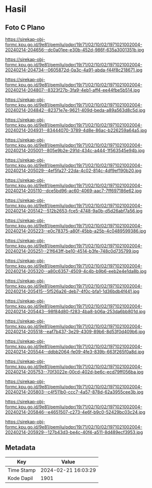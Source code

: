 # Hasil

## Foto C Plano

https://sirekap-obj-formc.kpu.go.id/9e81/pemilu/pdpr/19/71/02/10/02/1971021002004-20240214-204656--dc0a01ee-e30b-452d-986f-635a3001351b.jpg

https://sirekap-obj-formc.kpu.go.id/9e81/pemilu/pdpr/19/71/02/10/02/1971021002004-20240214-204734--0605872d-0a3c-4a91-abda-f44f8c218671.jpg

https://sirekap-obj-formc.kpu.go.id/9e81/pemilu/pdpr/19/71/02/10/02/1971021002004-20240214-204807--8323f27b-3fa9-4eb1-aff4-ee44fbe5b514.jpg

https://sirekap-obj-formc.kpu.go.id/9e81/pemilu/pdpr/19/71/02/10/02/1971021002004-20240214-204842--82371e7e-9621-409d-beda-a89a563d8c5d.jpg

https://sirekap-obj-formc.kpu.go.id/9e81/pemilu/pdpr/19/71/02/10/02/1971021002004-20240214-204931--83444070-3789-4d8e-86ac-b226259a64a5.jpg

https://sirekap-obj-formc.kpu.go.id/9e81/pemilu/pdpr/19/71/02/10/02/1971021002004-20240214-205001--805e9b2e-291d-434c-a444-1f563545e94b.jpg

https://sirekap-obj-formc.kpu.go.id/9e81/pemilu/pdpr/19/71/02/10/02/1971021002004-20240214-205029--4ef5fa27-22da-4c02-814c-4df9ef190b20.jpg

https://sirekap-obj-formc.kpu.go.id/9e81/pemilu/pdpr/19/71/02/10/02/1971021002004-20240214-205110--dce5bd96-ac60-4069-aac7-7ff697186e62.jpg

https://sirekap-obj-formc.kpu.go.id/9e81/pemilu/pdpr/19/71/02/10/02/1971021002004-20240214-205142--512b2653-fce5-4748-9a0b-d5d26abf7a56.jpg

https://sirekap-obj-formc.kpu.go.id/9e81/pemilu/pdpr/19/71/02/10/02/1971021002004-20240214-205223--e0c78375-a80f-45bb-a25b-4c0489599386.jpg

https://sirekap-obj-formc.kpu.go.id/9e81/pemilu/pdpr/19/71/02/10/02/1971021002004-20240214-205251--21f643ff-be10-4514-b3fe-748c0d735799.jpg

https://sirekap-obj-formc.kpu.go.id/9e81/pemilu/pdpr/19/71/02/10/02/1971021002004-20240214-205320--a80c6357-4509-4c4b-b9b6-eeb2e4e1da8b.jpg

https://sirekap-obj-formc.kpu.go.id/9e81/pemilu/pdpr/19/71/02/10/02/1971021002004-20240214-205415--5f526a26-deb7-4f0c-bfa1-1d36bdb4f441.jpg

https://sirekap-obj-formc.kpu.go.id/9e81/pemilu/pdpr/19/71/02/10/02/1971021002004-20240214-205443--98f84d80-f283-4ba8-b06a-253da6bb801d.jpg

https://sirekap-obj-formc.kpu.go.id/9e81/pemilu/pdpr/19/71/02/10/02/1971021002004-20240214-205518--eaf7b437-3e29-4309-89b6-8d53f0d409b6.jpg

https://sirekap-obj-formc.kpu.go.id/9e81/pemilu/pdpr/19/71/02/10/02/1971021002004-20240214-205544--ddbb2064-fe09-4fe3-839b-663f265f0a8d.jpg

https://sirekap-obj-formc.kpu.go.id/9e81/pemilu/pdpr/19/71/02/10/02/1971021002004-20240214-205753--70f3022e-00cd-402d-be6c-ecd79ff056ba.jpg

https://sirekap-obj-formc.kpu.go.id/9e81/pemilu/pdpr/19/71/02/10/02/1971021002004-20240214-205803--c4f511b0-ccc7-4a57-878d-62a3955cee3b.jpg

https://sirekap-obj-formc.kpu.go.id/9e81/pemilu/pdpr/19/71/02/10/02/1971021002004-20240214-205846--e4651507-c273-4e6f-b9c0-52429bc03c24.jpg

https://sirekap-obj-formc.kpu.go.id/9e81/pemilu/pdpr/19/71/02/10/02/1971021002004-20240214-205929--127b43d3-be4c-40f4-a511-8d489ecf3953.jpg


## Metadata

| Key        | Value               |
| ---------- | ------------------- |
| Time Stamp | 2024-02-21 16:03:29 |
| Kode Dapil | 1901                |



